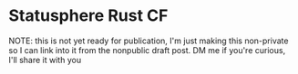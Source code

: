 # Statusphere Rust CF

NOTE: this is not yet ready for publication, I'm just making this non-private so I can link into it from the nonpublic draft post. DM me if you're curious, I'll share it with you